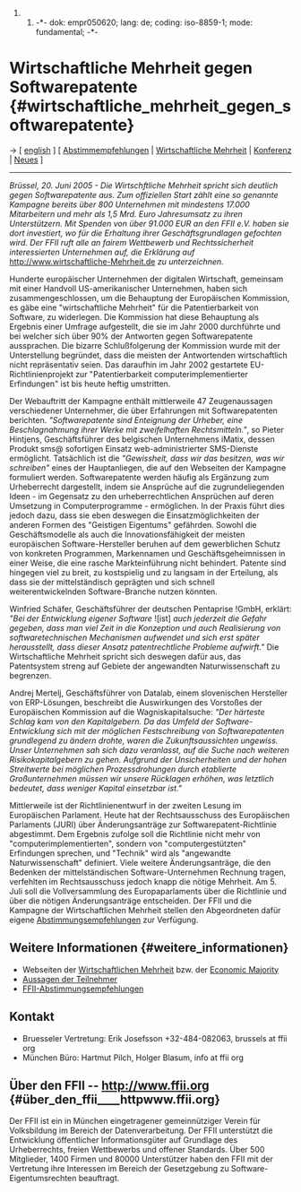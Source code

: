 1.  1.  -\*- dok: empr050620; lang: de; coding: iso-8859-1; mode:
        fundamental; -\*-

# Wirtschaftliche Mehrheit gegen Softwarepatente {#wirtschaftliche_mehrheit_gegen_softwarepatente}

-\> \[ [ english](Empr050620En "wikilink") \] \[ [
Abstimmempfehlungen](Plen05En "wikilink") \| [Wirtschaftliche
Mehrheit](http://wirtschaftliche-mehrheit.de "wikilink") \| [
Konferenz](Konf050629De "wikilink") \| [ Neues](SwpatcninoDe "wikilink")
\]

------------------------------------------------------------------------

*Brüssel, 20. Juni 2005 - Die Wirtschftliche Mehrheit spricht sich
deutlich gegen Softwarepatente aus. Zum offiziellen Start zählt eine so
genannte Kampagne bereits über 800 Unternehmen mit mindestens 17.000
Mitarbeitern und mehr als 1,5 Mrd. Euro Jahresumsatz zu ihren
Unterstützern. Mit Spenden von über 91.000 EUR an den FFII e.V. haben
sie dort investiert, wo für die Erhaltung ihrer Geschäftsgrundlagen
gefochten wird. Der FFII ruft alle an fairem Wettbewerb und
Rechtssicherheit interessierten Unternehmen auf, die Erklärung auf*
<http://www.wirtschaftliche-Mehrheit.de> *zu unterzeichnen.*

Hunderte europäischer Unternehmen der digitalen Wirtschaft, gemeinsam
mit einer Handvoll US-amerikanischer Unternehmen, haben sich
zusammengeschlossen, um die Behauptung der Europäischen Kommission, es
gäbe eine \"wirtschaftliche Mehrheit\" für die Patentierbarkeit von
Software, zu widerlegen. Die Kommission hat diese Behauptung als
Ergebnis einer Umfrage aufgestellt, die sie im Jahr 2000 durchführte und
bei welcher sich über 90% der Antworten gegen Softwarepatente
aussprachen. Die bizarre Schlußfolgerung der Kommission wurde mit der
Unterstellung begründet, dass die meisten der Antwortenden
wirtschaftlich nicht repräsentativ seien. Das daraufhin im Jahr 2002
gestartete EU-Richtlinienprojekt zur \"Patentierbarkeit
computerimplementierter Erfindungen\" ist bis heute heftig umstritten.

Der Webauftritt der Kampagne enthält mittlerweile 47 Zeugenaussagen
verschiedener Unternehmer, die über Erfahrungen mit Softwarepatenten
berichten. *\"Softwarepatente sind Enteignung der Urheber, eine
Beschlagnahmung ihrer Werke mit zweifelhaften Rechtsmitteln.\"*, so
Pieter Hintjens, Geschäftsführer des belgischen Unternehmens iMatix,
dessen Produkt sms@ sofortigen Einsatz web-administrierter SMS-Dienste
ermöglicht. Tatsächlich ist die *\"Gewissheit, dass wir das besitzen,
was wir schreiben\"* eines der Hauptanliegen, die auf den Webseiten der
Kampagne formuliert werden. Softwarepatente werden häufig als Ergänzung
zum Urheberrecht dargestellt, indem sie Ansprüche auf die
zugrundeliegenden Ideen - im Gegensatz zu den urheberrechtlichen
Ansprüchen auf deren Umsetzung in Computerprogramme - ermöglichen. In
der Praxis führt dies jedoch dazu, dass sie eben deswegen die
Einsatzmöglichkeiten der anderen Formen des \"Geistigen Eigentums\"
gefährden. Sowohl die Geschäftsmodelle als auch die Innovationsfähigkeit
der meisten europäischen Software-Hersteller beruhen auf dem
gewerblichen Schutz von konkreten Programmen, Markennamen und
Geschäftsgeheimnissen in einer Weise, die eine rasche Markteinführung
nicht behindert. Patente sind hingegen viel zu breit, zu kostspielig und
zu langsam in der Erteilung, als dass sie der mittelständisch geprägten
und sich schnell weiterentwickelnden Software-Branche nutzen könnten.

Winfried Schäfer, Geschäftsführer der deutschen Pentaprise !GmbH,
erklärt: *\"Bei der Entwicklung eigener Software* !\[ist\] *auch
jederzeit die Gefahr gegeben, dass man viel Zeit in die Konzeption und
auch Realisierung von softwaretechnischen Mechanismen aufwendet und sich
erst später herausstellt, dass dieser Ansatz patentrechtliche Probleme
aufwirft.\"* Die Wirtschaftliche Mehrheit spricht sich deswegen dafür
aus, das Patentsystem streng auf Gebiete der angewandten
Naturwissenschaft zu begrenzen.

Andrej Mertelj, Geschäftsführer von Datalab, einem slovenischen
Hersteller von ERP-Lösungen, beschreibt die Auswirkungen des Vorstoßes
der Europäischen Kommission auf die Wagniskapitalsuche: *\"Der härteste
Schlag kam von den Kapitalgebern. Da das Umfeld der Software-Entwicklung
sich mit der möglichen Festschreibung von Softwarepatenten grundlegend
zu ändern drohte, waren die Zukunftsaussichten ungewiss. Unser
Unternehmen sah sich dazu veranlasst, auf die Suche nach weiteren
Risikokapitalgebern zu gehen. Aufgrund der Unsicherheiten und der hohen
Streitwerte bei möglichen Prozessdrohungen durch etablierte
Großunternehmen müssen wir unsere Rücklagen erhöhen, was letztlich
bedeutet, dass weniger Kapital einsetzbar ist.\"*

Mittlerweile ist der Richtlinienentwurf in der zweiten Lesung im
Europäischen Parlament. Heute hat der Rechtsausschuss des Europäischen
Parlaments (JURI) über Änderungsanträge zur Softwarepatent-Richtlinie
abgestimmt. Dem Ergebnis zufolge soll die Richtlinie nicht mehr von
\"computerimplementierten\", sondern von \"computergestützten\"
Erfindungen sprechen, und \"Technik\" wird als \"angewandte
Naturwissenschaft\" definiert. Viele weitere Änderungsanträge, die den
Bedenken der mittelständischen Software-Unternehmen Rechnung tragen,
verfehlten im Rechtsausschuss jedoch knapp die nötige Mehrheit. Am 5.
Juli soll die Vollversammlung des Europaparlaments über die Richtlinie
und über die nötigen Änderungsanträge entscheiden. Der FFII und die
Kampagne der Wirtschaftlichen Mehrheit stellen den Abgeordneten dafür
eigene [Abstimmungsempfehlungen](http://www.ffii.org/amend "wikilink")
zur Verfügung.

## Weitere Informationen {#weitere_informationen}

-   Webseiten der [Wirtschaftlichen
    Mehrheit](http://Wirtschaftliche-Mehrheit.de "wikilink") bzw. der
    [Economic Majority](http://www.economic-majority.com "wikilink")
-   [Aussagen der
    Teilnehmer](http://www.economic-majority.com/testimony/ "wikilink")
-   [FFII-Abstimmungsempfehlungen](http://www.ffii.org/amend "wikilink")

## Kontakt

-   Bruesseler Vertretung: Erik Josefsson +32-484-082063, brussels at
    ffii org
-   München Büro: Hartmut Pilch, Holger Blasum, info at ffii org

## Über den FFII \-- <http://www.ffii.org> {#über_den_ffii____httpwww.ffii.org}

Der FFII ist ein in München eingetragener gemeinnütziger Verein für
Volksbildung im Bereich der Datenverarbeitung. Der FFII unterstützt die
Entwicklung öffentlicher Informationsgüter auf Grundlage des
Urheberrechts, freien Wettbewerbs und offener Standards. Über 500
Mitglieder, 1400 Firmen und 80000 Unterstützer haben den FFII mit der
Vertretung ihre Interessen im Bereich der Gesetzgebung zu
Software-Eigentumsrechten beauftragt.
